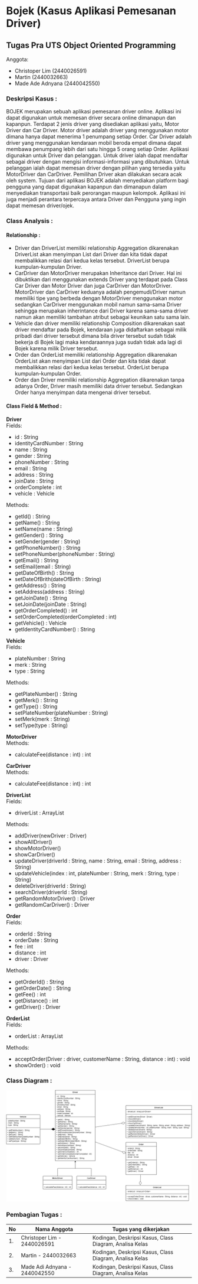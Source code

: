 # Bojek (Kasus Aplikasi Pemesanan Driver)

## Tugas Pra UTS Object Oriented Programming

Anggota:
- Christoper Lim (2440026591)
- Martin (2440032663)
- Made Ade Adnyana (2440042550)

### Deskripsi Kasus :
BOJEK merupakan sebuah aplikasi pemesanan driver online. Aplikasi ini dapat digunakan untuk memesan driver secara online dimanapun dan kapanpun. Terdapat 2 jenis driver yang disediakan aplikasi yaitu, Motor Driver dan Car Driver. Motor driver adalah driver yang menggunakan motor dimana hanya dapat menerima 1 penumpang setiap Order. Car Driver adalah driver yang menggunakan kendaraan mobil beroda empat dimana dapat membawa penumpang lebih dari satu hingga 5 orang setiap Order. Aplikasi digunakan untuk Driver dan pelanggan. Untuk driver ialah dapat mendaftar sebagai driver dengan mengisi informasi-informasi yang dibutuhkan. Untuk pelanggan ialah dapat memesan driver dengan pilihan yang tersedia yaitu MotorDriver dan CarDriver. Pemilihan Driver akan dilakukan secara acak oleh system. Tujuan dari aplikasi BOJEK adalah menyediakan platform bagi pengguna yang dapat digunakan kapanpun dan dimanapun dalam menyediakan transportasi baik perorangan maupun kelompok. Aplikasi ini juga menjadi perantara terpercaya antara Driver dan Pengguna yang ingin dapat memesan driver/ojek.

### Class Analysis :
#### Relationship :
- Driver dan DriverList memiliki relationship Aggregation dikarenakan DriverList akan menyimpan List dari Driver dan kita tidak dapat membalikkan relasi dari kedua kelas tersebut. DriverList berupa kumpulan-kumpulan Driver.
- CarDriver dan MotorDriver merupakan Inheritance dari Driver. Hal ini dibuktikan dari menggunakan extends Driver yang terdapat pada Class Car Driver dan Motor Driver dan juga CarDriver dan MotorDriver. MotorDriver dan CarDriver keduanya adalah pengemudi/Driver namun memiliki tipe yang berbeda dengan MotorDriver menggunakan motor sedangkan CarDriver menggunakan mobil namun sama-sama Driver sehingga merupakan inherintance dari Driver karena sama-sama driver namun akan memiliki tambahan atribut sebagai keunikan satu sama lain.
- Vehicle dan driver memiliki relationship Composition dikarenakan saat driver mendaftar pada Bojek, kendaraan juga didaftarkan sebagai milik pribadi dari driver tersebut dimana bila driver tersebut sudah tidak bekerja di Bojek lagi maka kendaraannya juga sudah tidak ada lagi di Bojek karena milik Driver tersebut.
- Order dan OrderList memiliki relationship Aggregation dikarenakan OrderList akan menyimpan List dari Order dan kita tidak dapat membalikkan relasi dari kedua kelas tersebut. OrderList berupa kumpulan-kumpulan Order.
- Order dan Driver memiliki relationship Aggregation dikarenakan tanpa adanya Order, Driver masih memiliki data driver tersebut. Sedangkan Order hanya menyimpan data mengenai driver tersebut.

#### Class Field & Method :
**Driver**<br />
Fields:
- id : String
- identityCardNumber : String
- name : String
- gender : String
- phoneNumber : String
- email : String
- address : String
- joinDate : String
- orderComplete : int
- vehicle : Vehicle

Methods:
+ getId() : String
+ getName() : String
+ setName(name : String)
+ getGender() : String
+ setGender(gender : String)
+ getPhoneNumber() : String
+ setPhoneNumber(phoneNumber : String)
+ getEmail() : String
+ setEmail(email : String)
+ getDateOfBirth() : String
+ setDateOfBrith(dateOfBirth : String)
+ getAddress() : String
+ setAddress(address : String) 
+ getJoinDate() : String
+ setJoinDate(joinDate : String) 
+ getOrderCompleted() : int
+ setOrderCompleted(orderCompleted : int)
+ getVehicle() : Vehicle
+ getIdentityCardNumber() : String

**Vehicle**<br />
Fields:
- plateNumber : String
- merk : String
- type : String

Methods:
+ getPlateNumber() : String
+ getMerk() : String
+ getType() : String
+ setPlateNumber(plateNumber : String)
+ setMerk(merk : String)
+ setType(type : String)


**MotorDriver**<br />
Methods:
+ calculateFee(distance : int) : int

**CarDriver**<br />
Methods:
+ calculateFee(distance : int) : int

**DriverList**<br />
Fields: 
- driverList : ArrayList<Driver>

Methods:
+ addDriver(newDriver : Driver)
+ showAllDriver()
+ showMotorDriver()
+ showCarDriver()
+ updateDriver(driverId : String, name : String, email : String, address : String)
+ updateVehicle(index : int, plateNumber : String, merk : String, type : String)
+ deleteDriver(driverId : String)
+ searchDriver(driverId : String)
+ getRandomMotorDriver() : Driver
+ getRandomCarDriver() : Driver

**Order**<br />
Fields:
- orderId : String
- orderDate : String
- fee : int
- distance : int
- driver : Driver

Methods:
+ getOrderId() : String
+ getOrderDate() : String
+ getFee() : int
+ getDistance() : int
+ getDriver() : Driver

**OrderList**<br />
Fields:
- orderList : ArrayList<Order>

Methods:
+ acceptOrder(Driver : driver, customerName : String, distance : int) : void
+ showOrder() : void


### Class Diagram :
![alt text](https://github.com/adiadnyana22/Bojek/blob/master/ClassDiagram.png?raw=true)

### Pembagian Tugas :
| No   | Nama Anggota                    | Tugas yang dikerjakan                                    |
| ---- | ------------------------------- | -------------------------------------------------------- |
| 1.   | Christoper Lim - 2440026591     | Kodingan, Deskripsi Kasus, Class Diagram, Analisa Kelas  |
| 2.   | Martin - 2440032663             | Kodingan, Deskripsi Kasus, Class Diagram, Analisa Kelas  |
| 3.   | Made Adi Adnyana - 2440042550   | Kodingan, Deskripsi Kasus, Class Diagram, Analisa Kelas  |
